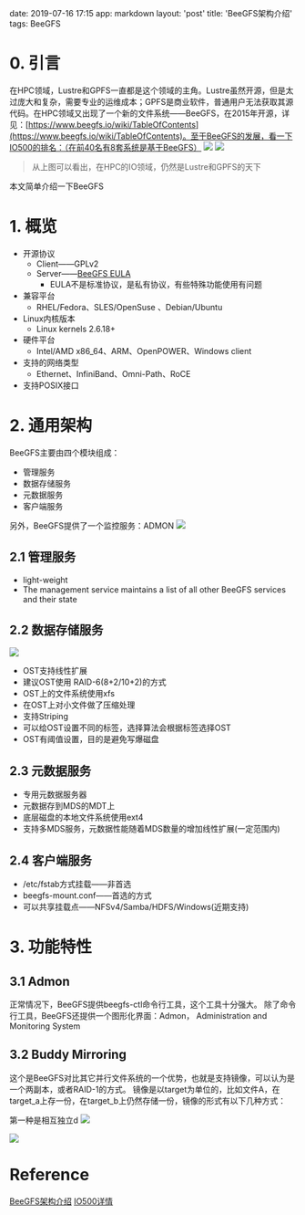 date: 2019-07-16 17:15
app: markdown
layout: 'post'
title: 'BeeGFS架构介绍'
tags: BeeGFS

# 0. 引言
在HPC领域，Lustre和GPFS一直都是这个领域的主角。Lustre虽然开源，但是太过庞大和复杂，需要专业的运维成本；GPFS是商业软件，普通用户无法获取其源代码。在HPC领域又出现了一个新的文件系统——BeeGFS，在2015年开源，详见：[https://www.beegfs.io/wiki/TableOfContents](https://www.beegfs.io/wiki/TableOfContents)。至于BeeGFS的发展，看一下IO500的排名：（在前40名有8套系统是基于BeeGFS）
![](./_image/2019-07-16/2019-07-16-19-20-48.png)
![](./_image/2019-07-16/2019-07-16-19-23-15.png)

>  从上图可以看出，在HPC的IO领域，仍然是Lustre和GPFS的天下

本文简单介绍一下BeeGFS

# 1. 概览
- 开源协议
    - Client——GPLv2
    - Server——[BeeGFS EULA](https://www.beegfs.io/docs/BeeGFS_EULA.txt)
        - EULA不是标准协议，是私有协议，有些特殊功能使用有问题
- 兼容平台
    - RHEL/Fedora、SLES/OpenSuse 、Debian/Ubuntu
- Linux内核版本
    - Linux kernels 2.6.18+
- 硬件平台
    - Intel/AMD x86_64、ARM、OpenPOWER、Windows client
- 支持的网络类型
    - Ethernet、InfiniBand、Omni-Path、RoCE
- 支持POSIX接口

# 2. 通用架构
BeeGFS主要由四个模块组成：
- 管理服务
- 数据存储服务
- 元数据服务
- 客户端服务

另外，BeeGFS提供了一个监控服务：ADMON
![](./_image/2019-07-16/2019-07-16-20-16-20.png)

## 2.1 管理服务
- light-weight
- The management service maintains a list of all other BeeGFS services and their state
## 2.2 数据存储服务
![](./_image/2019-07-16/2019-07-24-17-06-53.png)

- OST支持线性扩展
- 建议OST使用 RAID-6(8+2/10+2)的方式
- OST上的文件系统使用xfs
- 在OST上对小文件做了压缩处理
- 支持Striping
- 可以给OST设置不同的标签，选择算法会根据标签选择OST
- OST有阈值设置，目的是避免写爆磁盘

## 2.3 元数据服务
- 专用元数据服务器
- 元数据存到MDS的MDT上
- 底层磁盘的本地文件系统使用ext4
- 支持多MDS服务，元数据性能随着MDS数量的增加线性扩展(一定范围内)
## 2.4 客户端服务
- /etc/fstab方式挂载——非首选
- beegfs-mount.conf——首选的方式
- 可以共享挂载点——NFSv4/Samba/HDFS/Windows(近期支持)

# 3. 功能特性
## 3.1 Admon
正常情况下，BeeGFS提供beegfs-ctl命令行工具，这个工具十分强大。
除了命令行工具，BeeGFS还提供一个图形化界面：Admon， Administration and Monitoring System

## 3.2 Buddy Mirroring
这个是BeeGFS对比其它并行文件系统的一个优势，也就是支持镜像，可以认为是一个两副本，或者RAID-1的方式。
镜像是以target为单位的，比如文件A，在target_a上存一份，在target_b上仍然存储一份，镜像的形式有以下几种方式：

第一种是相互独立d
![](./_image/2019-07-16/2019-07-24-17-24-50.png)





![](./_image/2019-07-16/2019-07-24-17-25-19.png)


# Reference
[BeeGFS架构介绍](https://www.beegfs.io/docs/whitepapers/Introduction_to_BeeGFS_by_ThinkParQ.pdf)
[IO500详情](https://www.vi4io.org/std/io500/start)